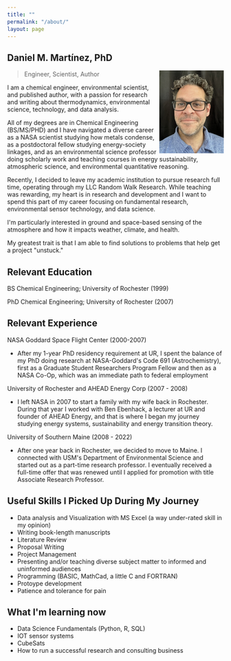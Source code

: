 ```yaml
---
title: ""
permalink: "/about/"
layout: page
---
```


## Daniel M. Martínez, PhD

<p class="full-width no-margin"><img src="/assets/images/profile4.jpg" alt="DMM" width="150" align="right"/></p> 

<blockquote class="full-width"><p>Engineer, Scientist, Author</p></blockquote>

I am a chemical engineer, environmental scientist, and published author, with a passion for research and writing about thermodynamics, environmental science, technology, and data analysis. 

All of my degrees are in Chemical Engineering (BS/MS/PHD) and I have navigated a diverse career as a NASA scientist studying how metals condense, as a postdoctoral fellow studying energy-society linkages, and as an environmental science professor doing scholarly work and teaching courses in energy sustainability, atmospheric science, and environmental quantitative reasoning. 

Recently, I decided to leave my academic institution to pursue research full time, operating through my LLC Random Walk Research. While teaching was rewarding, my heart is in research and development and I want to spend this part of my career focusing on fundamental research, environmental sensor technology, and data science. 

I'm particularly interested in ground and space-based sensing of the atmosphere and how it impacts weather, climate, and health. 

My greatest trait is that I am able to find solutions to problems that help get a project "unstuck." 

## Relevant Education

BS Chemical Engineering; University of Rochester (1999)

PhD Chemical Engineering; University of Rochester (2007)

## Relevant Experience

NASA Goddard Space Flight Center (2000-2007)
- After my 1-year PhD residency requirement at UR, I spent the balance of my PhD doing research at NASA-Goddard's Code 691 (Astrochemistry), first as a Graduate Student Researchers Program Fellow and then as a NASA Co-Op, which was an immediate path to federal employment

University of Rochester and AHEAD Energy Corp (2007 - 2008)
- I left NASA in 2007 to start a family with my wife back in Rochester. During that year I worked with Ben Ebenhack, a lecturer at UR and founder of AHEAD Energy, and that is where I began my journey studying energy systems, sustainability and energy transition theory. 

University of Southern Maine (2008 - 2022)
- After one year back in Rochester, we decided to move to Maine. I connected with USM's Department of Environmental Science and started out as a part-time research professor. I eventually received a full-time offer that was renewed until I applied for promotion with title Associate Research Professor.

## Useful Skills I Picked Up During My Journey
- Data analysis and Visualization with MS Excel (a way under-rated skill in my opinion)
- Writing book-length manuscripts
- Literature Review
- Proposal Writing
- Project Management
- Presenting and/or teaching diverse subject matter to informed and uninformed audiences
- Programming (BASIC, MathCad, a little C and FORTRAN)
- Protoype development
- Patience and tolerance for pain

## What I'm learning now
- Data Science Fundamentals (Python, R, SQL)
- IOT sensor systems
- CubeSats
- How to run a successful research and consulting business







